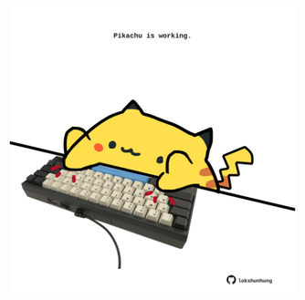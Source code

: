 <!-- built at 16/03/2025, 08:00:29 UTC -->
<p align="center">
  <img width="500" height="500" src="./ReadmeImage.svg">
</p>
